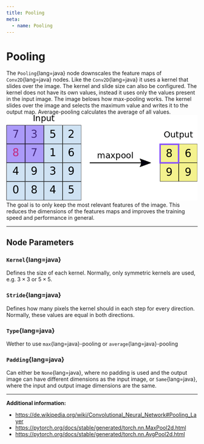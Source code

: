 ```yaml
---
title: Pooling
meta:
  - name: Pooling
---
```


# Pooling

The `Pooling`{lang=java} node downscales the feature maps of `Conv2D`{lang=java} nodes.
Like the `Conv2D`{lang=java} it uses a kernel that slides over the image. The kernel and slide size can also be configured. The kernel does not have its own values, instead it uses only the values present in the input image. The image belows how max-pooling works. The kernel slides over the image and selects the maximum value and writes it to the output map. Average-pooling calculates the average of all values.
<img class="w-1/3" src="../../../../assets/maxpool.gif">
The goal is to only keep the most relevant features of the image. This reduces the dimensions of the features maps and improves the training speed and performance in general.

---

## Node Parameters

### `Kernel`{lang=java}

Defines the size of each kernel. Normally, only symmetric kernels are used, e.g. $3 \times 3$ or $5 \times 5$.

### `Stride`{lang=java}

Defines how many pixels the kernel should in each step for every direction. Normally, these values are equal in both directions.

### `Type`{lang=java}

Wether to use `max`{lang=java}-pooling or `average`{lang=java}-pooling

### `Padding`{lang=java}

Can either be `None`{lang=java}, where no padding is used and the output image can have different dimensions as the input image, or `Same`{lang=java}, where the input and output image dimensions are the same.

---

**Additional information:**

- https://de.wikipedia.org/wiki/Convolutional_Neural_Network#Pooling_Layer
- https://pytorch.org/docs/stable/generated/torch.nn.MaxPool2d.html
- https://pytorch.org/docs/stable/generated/torch.nn.AvgPool2d.html
